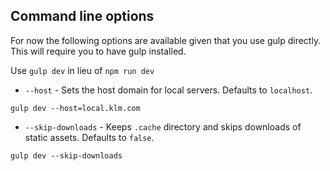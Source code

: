 ## Command line options

For now the following options are available given that you use gulp directly. This will require you to have gulp installed.

Use `gulp dev` in lieu of `npm run dev`

- `--host` - Sets the host domain for local servers. Defaults to `localhost`. 
```
gulp dev --host=local.klm.com
```

- `--skip-downloads` - Keeps `.cache` directory and skips downloads of static assets. Defaults to `false`.
```
gulp dev --skip-downloads
```
